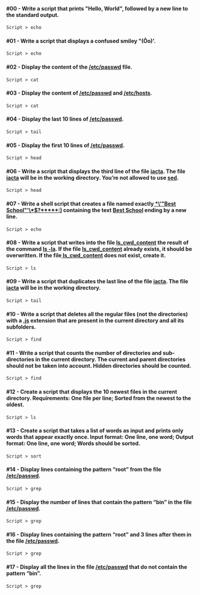 #### #00 - Write a script that prints "Hello, World", followed by a new line to the standard output.
`Script > echo`

#### #01 - Write a script that displays a confused smiley "(Ôo)'.
`Script > echo`

#### #02 - Display the content of the [/etc/passwd]() file.
`Script > cat`

#### #03 - Display the content of [/etc/passwd]() and [/etc/hosts]().
`Script > cat`

#### #04 - Display the last 10 lines of [/etc/passwd]().
`Script > tail`

#### #05 - Display the first 10 lines of [/etc/passwd]().
`Script > head`

#### #06 - Write a script that displays the third line of the file [iacta](). The file [iacta]() will be in the working directory. You’re not allowed to use [sed]().
`Script > head`

#### #07 - Write a shell script that creates a file named exactly[ \*\\'"Best School"\'\\*$\?\*\*\*\*\*:)]() containing the text [Best School]() ending by a new line.
`Script > echo`

#### #08 - Write a script that writes into the file [ls_cwd_content]() the result of the command [ls -la](). If the file [ls_cwd_content]() already exists, it should be overwritten. If the file[ ls_cwd_content]() does not exist, create it.
`Script > ls`

#### #09 - Write a script that duplicates the last line of the file [iacta](). The file [iacta]() will be in the working directory.
`Script > tail`

#### #10 - Write a script that deletes all the regular files (not the directories) with a [.js]() extension that are present in the current directory and all its subfolders.
`Script > find`

#### #11 - Write a script that counts the number of directories and sub-directories in the current directory. The current and parent directories should not be taken into account. Hidden directories should be counted.
`Script > find`

#### #12 - Create a script that displays the 10 newest files in the current directory. Requirements: One file per line; Sorted from the newest to the oldest.
`Script > ls`

#### #13 - Create a script that takes a list of words as input and prints only words that appear exactly once. Input format: One line, one word; Output format: One line, one word; Words should be sorted.
`Script > sort`

#### #14 - Display lines containing the pattern “root” from the file [/etc/passwd]().
`Script > grep`

#### #15 - Display the number of lines that contain the pattern “bin” in the file [/etc/passwd]().
`Script > grep`

#### #16 - Display lines containing the pattern “root” and 3 lines after them in the file [/etc/passwd]().
`Script > grep`

#### #17 - Display all the lines in the file [/etc/passwd]() that do not contain the pattern “bin”.
`Script > grep`
